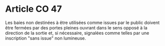 # Article CO 47

Les baies non destinées à être utilisées comme issues par le public doivent être fermées par des portes pleines ouvrant dans le sens opposé à la direction de la sortie et, si nécessaire, signalées comme telles par une inscription "sans issue" non lumineuse.
